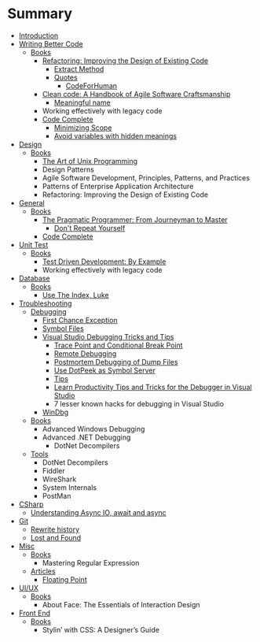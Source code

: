 # Summary

* [Introduction](README.md)
* [Writing Better Code](writing-better-code.md)
  * [Books](writing-better-code/books.md)
    * [Refactoring: Improving the Design of Existing Code](writing-better-code/books/refactoring-improving-the-design-of-existing-code.md)
      * [Extract Method](writing-better-code/books/refactoring-improving-the-design-of-existing-code/extract-method.md)
      * [Quotes](writing-better-code/books/refactoring-improving-the-design-of-existing-code/quotes.md)
        * [CodeForHuman](writing-better-code/books/refactoring-improving-the-design-of-existing-code/quotes/codeforhuman.md)
    * [Clean code: A Handbook of Agile Software Craftsmanship](writing-better-code/books/clean-code-a-handbook-of-agile-software-craftsmanship.md)
      * [Meaningful name](writing-better-code/books/clean-code-a-handbook-of-agile-software-craftsmanship/meaningful-name.md)
    * Working effectively with legacy code
    * [Code Complete](writing-better-code/books/code-complete.md)
      * [Minimizing Scope](writing-better-code/books/code-complete/minimizing-scope.md)
      * [Avoid variables with hidden meanings](writing-better-code/books/code-complete/avoid-variables-with-hidden-meanings.md)
* [Design](design.md)
  * [Books](design/books.md)
    * [The Art of Unix Programming](design/books/the-art-of-unix-programming.md)
    * Design Patterns
    * Agile Software Development, Principles, Patterns, and Practices
    * Patterns of Enterprise Application Architecture
    * Refactoring: Improving the Design of Existing Code
* [General](general.md)
  * [Books](general/books.md)
    * [The Pragmatic Programmer: From Journeyman to Master](general/books/the-pragmatic-programmer-from-journeyman-to-master.md)
      * [Don't Repeat Yourself](general/books/the-pragmatic-programmer-from-journeyman-to-master/dont-repeat-yourself.md)
    * [Code Complete](general/books/code-complete.md)
* [Unit Test](unit-test.md)
  * [Books](unit-test/books.md)
    * [Test Driven Development: By Example](unit-test/books/test-driven-development-by-example.md)
    * Working effectively with legacy code
* [Database](database.md)
  * [Books](database/books.md)
    * [Use The Index, Luke](database/books/use-the-index-luke.md)
* [Troubleshooting](Troubleshooting.md)
  * [Debugging](Troubleshooting/visual-studio-debugging-tricks-and-tips/debugging.md)
    * [First Chance Exception](Troubleshooting/Debugging/first-chance-exception.md)
    * [Symbol Files](Troubleshooting/Debugging/symbol-files.md)
    * [Visual Studio Debugging Tricks and Tips](Troubleshooting/visual-studio-debugging-tricks-and-tips.md)
      * [Trace Point and Conditional Break Point](Troubleshooting/Debugging/visual-studio-debugging-tricks-and-tips/break-point.md)
      * [Remote Debugging](Troubleshooting/Debugging/visual-studio-debugging-tricks-and-tips/remote-debugging.md)
      * [Postmortem Debugging of Dump Files](Troubleshooting/Debugging/visual-studio-debugging-tricks-and-tips/postmortem-debugging-of-dump-files.md)
      * [Use DotPeek as Symbol Server](Troubleshooting/Debugging/visual-studio-debugging-tricks-and-tips/use-dotpeek-as-symbol-server.md)
      * [Tips](Troubleshooting/Debugging/visual-studio-debugging-tricks-and-tips/tips.md)
      * [Learn Productivity Tips and Tricks for the Debugger in Visual Studio](Troubleshooting/Debugging/learn-productivity-tips-and-tricks-for-the-debugger-in-visual-studio.md)
      * 7 lesser known hacks for debugging in Visual Studio
    * [WinDbg](Troubleshooting/windbg.md)
  * [Books](Troubleshooting/visual-studio-debugging-tricks-and-tips/books.md)
    * Advanced Windows Debugging
    * Advanced .NET Debugging
      * DotNet Decompilers
  * [Tools](Troubleshooting/visual-studio-debugging-tricks-and-tips/tools.md)
    * DotNet Decompilers
    * Fiddler
    * WireShark
    * System Internals
    * PostMan
* [CSharp](csharp.md)
  * [Understanding Async IO, await and async](csharp/understanding-async-io-await-and-async.md)
* [Git](git.md)
  * [Rewrite history](git/rewrite-history.md)
  * [Lost and Found](git/lost-and-found.md)
* [Misc](misc.md)
  * [Books](misc/books.md)
    * Mastering Regular Expression
  * [Articles](misc/articles.md)
    * [Floating Point](misc/articles/floating-point.md)
* [UI/UX](uiux.md)
  * [Books](uiux/books.md)
    * About Face: The Essentials of Interaction Design
* [Front End](front-end.md)
  * [Books](front-end/books.md)
    * Stylin’ with CSS: A Designer’s Guide

